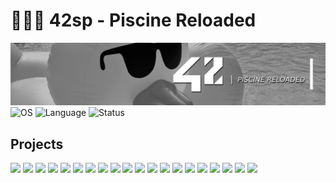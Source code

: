 # 🏊🏽‍♂️ 42sp - Piscine Reloaded

<picture>
	<img alt="piscine" src="img/42_piscine_reloaded.png">
</picture>
<picture >
	<img alt="OS" src="https://img.shields.io/badge/Linux-OS?&label=OS&labelColor=gray&color=dodgerblue">
</picture>
<picture >
	<img alt="Language" src="https://img.shields.io/badge/Shell_|_C-Language?&label=Language&labelColor=gray&color=dodgerblue">
</picture>
<picture >
	<img alt="Status" src="https://img.shields.io/badge/Completed-Status?&label=Status&labelColor=gray&color=green">
</picture>

##

## Projects

[![](https://img.shields.io/badge/Project-ex_00-skyblue?style=for-the-badge&&logo=42)](https://github.com/willtrigo/42_piscine_reloaded/tree/main/ex00)
[![](https://img.shields.io/badge/Project-ex_01-skyblue?style=for-the-badge&&logo=42)](https://github.com/willtrigo/42_piscine_reloaded/tree/main/ex01)
[![](https://img.shields.io/badge/Project-ex_02-skyblue?style=for-the-badge&&logo=42)](https://github.com/willtrigo/42_piscine_reloaded/tree/main/ex02)
[![](https://img.shields.io/badge/Project-ex_03-skyblue?style=for-the-badge&&logo=42)](https://github.com/willtrigo/42_piscine_reloaded/tree/main/ex03)
[![](https://img.shields.io/badge/Project-ex_04-skyblue?style=for-the-badge&&logo=42)](https://github.com/willtrigo/42_piscine_reloaded/tree/main/ex04)
[![](https://img.shields.io/badge/Project-ex_05-skyblue?style=for-the-badge&&logo=42)](https://github.com/willtrigo/42_piscine_reloaded/tree/main/ex05)
[![](https://img.shields.io/badge/Project-ex_06-skyblue?style=for-the-badge&&logo=42)](https://github.com/willtrigo/42_piscine_reloaded/tree/main/ex06)
[![](https://img.shields.io/badge/Project-ex_07-skyblue?style=for-the-badge&&logo=42)](https://github.com/willtrigo/42_piscine_reloaded/tree/main/ex07)
[![](https://img.shields.io/badge/Project-ex_08-skyblue?style=for-the-badge&&logo=42)](https://github.com/willtrigo/42_piscine_reloaded/tree/main/ex08)
[![](https://img.shields.io/badge/Project-ex_09-skyblue?style=for-the-badge&&logo=42)](https://github.com/willtrigo/42_piscine_reloaded/tree/main/ex09)
[![](https://img.shields.io/badge/Project-ex_10-skyblue?style=for-the-badge&&logo=42)](https://github.com/willtrigo/42_piscine_reloaded/tree/main/ex10)
[![](https://img.shields.io/badge/Project-ex_11-skyblue?style=for-the-badge&&logo=42)](https://github.com/willtrigo/42_piscine_reloaded/tree/main/ex11)
[![](https://img.shields.io/badge/Project-ex_12-skyblue?style=for-the-badge&&logo=42)](https://github.com/willtrigo/42_piscine_reloaded/tree/main/ex12)
[![](https://img.shields.io/badge/Project-ex_13-skyblue?style=for-the-badge&&logo=42)](https://github.com/willtrigo/42_piscine_reloaded/tree/main/ex13)
[![](https://img.shields.io/badge/Project-ex_14-skyblue?style=for-the-badge&&logo=42)](https://github.com/willtrigo/42_piscine_reloaded/tree/main/ex14)
[![](https://img.shields.io/badge/Project-ex_15-skyblue?style=for-the-badge&&logo=42)](https://github.com/willtrigo/42_piscine_reloaded/tree/main/ex15)
[![](https://img.shields.io/badge/Project-ex_16-skyblue?style=for-the-badge&&logo=42)](https://github.com/willtrigo/42_piscine_reloaded/tree/main/ex16)
[![](https://img.shields.io/badge/Project-ex_17-skyblue?style=for-the-badge&&logo=42)](https://github.com/willtrigo/42_piscine_reloaded/tree/main/ex17)
[![](https://img.shields.io/badge/Project-ex_18-skyblue?style=for-the-badge&&logo=42)](https://github.com/willtrigo/42_piscine_reloaded/tree/main/ex18)
[![](https://img.shields.io/badge/Project-ex_19-skyblue?style=for-the-badge&&logo=42)](https://github.com/willtrigo/42_piscine_reloaded/tree/main/ex19)


